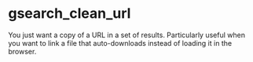 # gsearch_clean_url
You just want a copy of a URL in a set of results. Particularly useful when you want to link a file that auto-downloads instead of loading it in the browser.
